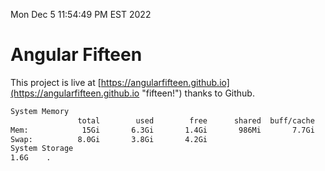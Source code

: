 Mon Dec  5 11:54:49 PM EST 2022

# Angular Fifteen


This project is live at [https://angularfifteen.github.io](https://angularfifteen.github.io "fifteen!") thanks to Github.

```bash
System Memory
               total        used        free      shared  buff/cache   available
Mem:            15Gi       6.3Gi       1.4Gi       986Mi       7.7Gi       7.7Gi
Swap:          8.0Gi       3.8Gi       4.2Gi
System Storage
1.6G	.
```
